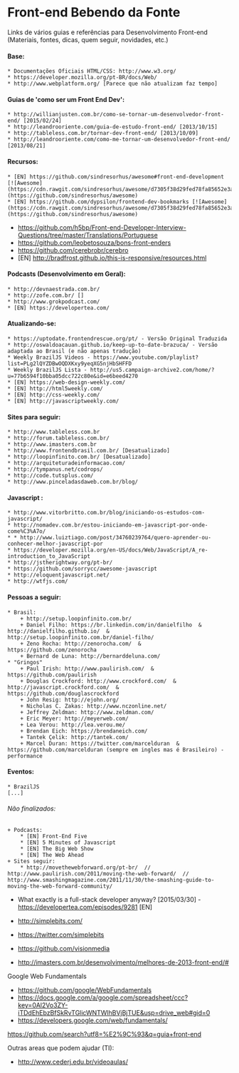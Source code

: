 # Front-end Bebendo da Fonte
Links de vários guias e referências para Desenvolvimento Front-end
(Materiais, fontes, dicas, quem seguir, novidades, etc.)

#### Base:
    * Documentações Oficiais HTML/CSS: http://www.w3.org/
    * https://developer.mozilla.org/pt-BR/docs/Web/
    * http://www.webplatform.org/ [Parece que não atualizam faz tempo]

#### Guias de 'como ser um Front End Dev':
    * http://willianjusten.com.br/como-se-tornar-um-desenvolvedor-front-end/ [2015/02/24]
    * http://leandrooriente.com/guia-de-estudo-front-end/ [2013/10/15]
    * http://tableless.com.br/tornar-dev-front-end/ [2013/10/09]
    * http://leandrooriente.com/como-me-tornar-um-desenvolvedor-front-end/ [2013/08/21]

#### Recursos:
    * [EN] https://github.com/sindresorhus/awesome#front-end-development [![Awesome](https://cdn.rawgit.com/sindresorhus/awesome/d7305f38d29fed78fa85652e3a63e154dd8e8829/media/badge.svg)](https://github.com/sindresorhus/awesome)
    * [EN] https://github.com/dypsilon/frontend-dev-bookmarks [![Awesome](https://cdn.rawgit.com/sindresorhus/awesome/d7305f38d29fed78fa85652e3a63e154dd8e8829/media/badge.svg)](https://github.com/sindresorhus/awesome)
   * https://github.com/h5bp/Front-end-Developer-Interview-Questions/tree/master/Translations/Portuguese
   * https://github.com/leobetosouza/bons-front-enders
   * https://github.com/cerebrobr/cerebro
   * [EN] http://bradfrost.github.io/this-is-responsive/resources.html

#### Podcasts (Desenvolvimento em Geral):
    * http://devnaestrada.com.br/ 
    * http://zofe.com.br/ []
    * http://www.grokpodcast.com/ 
    * [EN] https://developertea.com/

#### Atualizando-se:
    * https://uptodate.frontendrescue.org/pt/ - Versão Original Traduzida
    * http://oswaldoacauan.github.io/keep-up-to-date-brazuca/ - Versão adaptada ao Brasil (e não apenas tradução)
    * Weekly BrazilJS Videos - https://www.youtube.com/playlist?list=PLg2lQYZDBwOQDXKxy9yeqXG5njHbSHFFD
    * Weekly BrazilJS Lista - http://us5.campaign-archive2.com/home/?u=77b6594f10bba05dcc722c80e&id=e6beed4270
    * [EN] https://web-design-weekly.com/
    * [EN] http://html5weekly.com/
    * [EN] http://css-weekly.com/
    * [EN] http://javascriptweekly.com/

#### Sites para seguir:
    * http://www.tableless.com.br
    * http://forum.tableless.com.br/
    * http://www.imasters.com.br
    * http://www.frontendbrasil.com.br/ [Desatualizado]
    * http://loopinfinito.com.br/ [Desatualizado]
    * http://arquiteturadeinformacao.com/
    * http://tympanus.net/codrops/
    * http://code.tutsplus.com/
    * http://www.pinceladasdaweb.com.br/blog/

#### Javascript :
    * http://www.vitorbritto.com.br/blog/iniciando-os-estudos-com-javascript/
    * http://nomadev.com.br/estou-iniciando-em-javascript-por-onde-come%C3%A7o/
    * * http://www.luiztiago.com/post/34760239764/quero-aprender-ou-conhecer-melhor-javascript-por
    * https://developer.mozilla.org/en-US/docs/Web/JavaScript/A_re-introduction_to_JavaScript
    * http://jstherightway.org/pt-br/
    * https://github.com/sorrycc/awesome-javascript
    * http://eloquentjavascript.net/
    * http://wtfjs.com/

#### Pessoas a seguir:     
    * Brasil:
        + http://setup.loopinfinito.com.br/
        + Daniel Filho: https://br.linkedin.com/in/danielfilho  &  http://danielfilho.github.io/  &  http://setup.loopinfinito.com.br/daniel-filho/
        + Zeno Rocha: http://zenorocha.com/  &  https://github.com/zenorocha
        + Bernard de Luna: http://bernarddeluna.com/ 
    * "Gringos"
        + Paul Irish: http://www.paulirish.com/  &  https://github.com/paulirish
        + Douglas Crockford: http://www.crockford.com/  &  http://javascript.crockford.com/  &  https://github.com/douglascrockford
        + John Resig: http://ejohn.org/
        + Nicholas C. Zakas: http://www.nczonline.net/
        + Jeffrey Zeldman: http://www.zeldman.com/
        + Eric Meyer: http://meyerweb.com/
        + Lea Verou: http://lea.verou.me/
        + Brendan Eich: https://brendaneich.com/
        + Tantek Çelik: http://tantek.com/
        + Marcel Duran: https://twitter.com/marcelduran  &  https://github.com/marcelduran (sempre em ingles mas é Brasileiro) - performance

#### Eventos:
    * BrazilJS
    [...] 

###### Não finalizados:
    + Podcasts:
        * [EN] Front-End Five
        * [EN] 5 Minutes of Javascript
        * [EN] The Big Web Show
        * [EN] The Web Ahead
    + Sites seguir:
        * http://movethewebforward.org/pt-br/  //  http://www.paulirish.com/2011/moving-the-web-forward/  //  http://www.smashingmagazine.com/2011/11/30/the-smashing-guide-to-moving-the-web-forward-community/



* What exactly is a full-stack developer anyway? [2015/03/30] - https://developertea.com/episodes/9281 [EN]
 
* http://simplebits.com/
* https://twitter.com/simplebits
* https://github.com/visionmedia
 
* http://imasters.com.br/desenvolvimento/melhores-de-2013-front-end/#

Google Web Fundamentals
* https://github.com/google/WebFundamentals
* https://docs.google.com/a/google.com/spreadsheet/ccc?key=0Al2Vo3ZY-iTDdEhEbzBfSkRvTGlicWNTWlhBVjBjTUE&usp=drive_web#gid=0
* https://developers.google.com/web/fundamentals/

https://github.com/search?utf8=%E2%9C%93&q=guia+front-end

Outras areas que podem ajudar (TI):
* http://www.cederj.edu.br/videoaulas/
